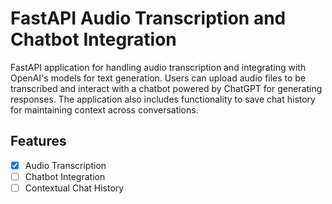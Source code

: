 # FastAPI Audio Transcription and Chatbot Integration

FastAPI application for handling audio transcription and integrating with OpenAI's models for text generation. Users can upload audio files to be transcribed and interact with a chatbot powered by ChatGPT for generating responses. The application also includes functionality to save chat history for maintaining context across conversations.

## Features

- [x] Audio Transcription
- [ ] Chatbot Integration
- [ ] Contextual Chat History

